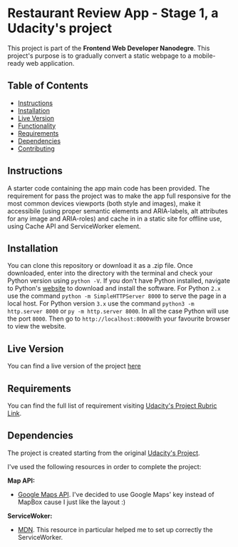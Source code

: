 # Restaurant Review App - Stage 1, a Udacity's project

This project is part of the __Frontend Web Developer Nanodegre__. This project's purpose is to gradually convert a static webpage to a mobile-ready web application.

## Table of Contents

* [Instructions](#instructions)
* [Installation](#installation)
* [Live Version](#live)
* [Functionality](#functionality)
* [Requirements](#requirements)
* [Dependencies](#dependencies)
* [Contributing](#contributing)

## Instructions

A starter code containing the app main code has been provided. The requirement for pass the project was to make the app full responsive for the most common devices viewports (both style and images), make it accessibile (using proper semantic elements and ARIA-labels, alt attributes for any image and ARIA-roles) and cache in in a static site for offline use, using Cache API and ServiceWorker element.

## Installation

You can clone this repository or download it as a .zip file.
Once downloaded, enter into the directory with the terminal and check your Python version using `python -V`. If you don't have Python installed, navigate to Python's [website](https://www.python.org/) to download and install the software.
For Python `2.x` use the command `python -m SimpleHTTPServer 8000` to serve the page in a local host. For Python version `3.x` use the command `python3 -m http.server 8000` or `py -m http.server 8000`. In all the case Python will use the port `8000`. Then go to `http://localhost:8000`with your favourite browser to view the website.

## Live Version

You can find a live version of the project [here](https://anushachandrappa.github.io/Restaurant-Reviews-App/)

## Requirements

You can find the full list of requirement visiting [Udacity's Project Rubric Link](https://review.udacity.com/#!/rubrics/1090/view).

## Dependencies

The project is created starting from the original [Udacity's Project](https://github.com/udacity/mws-restaurant-stage-1).

I've used the following resources in order to complete the project:

__Map API:__
- [Google Maps API](https://cloud.google.com/maps-platform/). I've decided to use Google Maps' key instead of MapBox cause I just like the layout :)

__ServiceWoker:__
- [MDN](https://developer.mozilla.org/en-US/docs/Web/API/Service_Worker_API/Using_Service_Workers). This resource in particular helped me to set up correctly the ServiceWorker.
